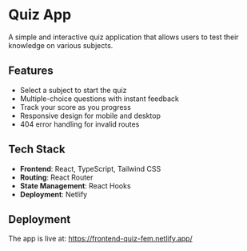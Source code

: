 # Quiz App

A simple and interactive quiz application that allows users to test their knowledge on various subjects.

## Features

- Select a subject to start the quiz
- Multiple-choice questions with instant feedback
- Track your score as you progress
- Responsive design for mobile and desktop
- 404 error handling for invalid routes

## Tech Stack

- **Frontend**: React, TypeScript, Tailwind CSS
- **Routing**: React Router
- **State Management**: React Hooks
- **Deployment**: Netlify

## Deployment

The app is live at: https://frontend-quiz-fem.netlify.app/
